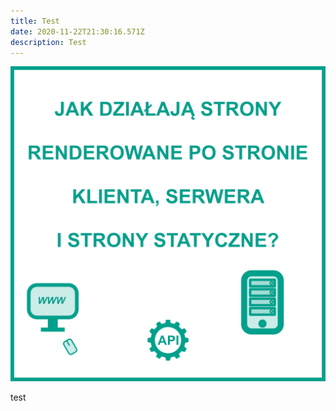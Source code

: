 ```yaml
---
title: Test
date: 2020-11-22T21:30:16.571Z
description: Test
---
```

![a](blog-01-title.png "a")

test